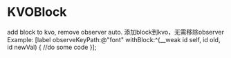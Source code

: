 # KVOBlock
add block to kvo, remove observer auto.
添加block到kvo，无需移除observer
Example:
[label observeKeyPath:@"font" withBlock:^(__weak id self, id old, id newVal) {
        //do some code
    }];
